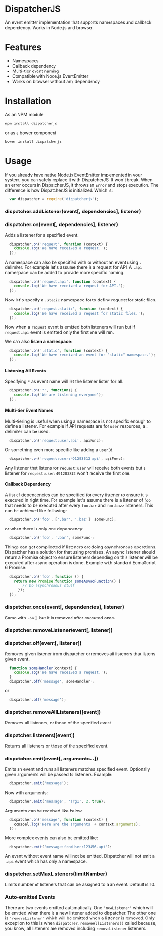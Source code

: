 DispatcherJS
============

An event emitter implementation that supports namespaces and callback dependency. Works in Node.js and browser.

# Features
- Namespaces
- Callback dependency
- Multi-tier event naming
- Compatible with Node.js EventEmitter
- Works on browser without any dependency

# Installation
As an NPM module
```sh
npm install dispatcherjs
```
or as a bower component
```sh
bower install dispatcherjs
```

# Usage
If you already have native Node.js EventEmitter implemented in your system, you can safely replace it with DispatcherJS. It won't break. When an error occurs in DispatcherJS, it throws an ```Error``` and stops execution. The difference is how DispatcherJS is initialized. Which is:

```javascript
  var dispatcher = require('dispatcherjs');
```

### dispatcher.addListener(event[, dependencies], listener)
### dispatcher.on(event[, dependencies], listener)
Adds a listener for a specified event.
```javascript
  dispatcher.on('request', function (context) {
    console.log('We have received a request.');
  });
```
A namespace can also be specified with or without an event using <code>.</code> delimiter. For example let's assume there is a request for API. A ```.api``` namespace can be added to provide more specific naming.

```javascript
  dispatcher.on('request.api', function (context) {
    console.log('We have received a request for API.');
  });
```

Now let's specify a ```.static``` namespace for to define request for static files.
```javascript
  dispatcher.on('request.static', function (context) {
    console.log('We have received a request for static files.');
  });
```

Now when a ```request``` event is emitted both listeners will run but if ```request.api``` event is emitted only the first one will run.

We can also **listen a namespace**:
```javascript
  dispatcher.on('.static', function (context) {
    console.log('We have received an event for "static" namespace.');
  });
```

#### Listening All Events
Specifying <code>*</code> as event name will let the listener listen for all.
```javascript
  dispatcher.on('*', function() {
    console.log('We are listening everyone');
  });
```

#### Multi-tier Event Names
Multi-tiering is useful when using a namespace is not specific enough to define a listener. For example if API requests are for <code>user</code> resources, a <code>:</code> delimiter can be used.

```javascript
  dispatcher.on('request:user.api', apiFunc);
```
Or something even more specific like adding a <code>userId</code>.

```javascript
  dispatcher.on('request:user:491283812.api', apiFunc);
```
Any listener that listens for <code>request:user</code> will receive both events but a listener for <code>request:user:491283812</code> won't receive the first one.

#### Callback Dependency
A list of dependencies can be specified for every listener to ensure it is executed in right time. For example let's assume there is a listener of <code>foo</code> that needs to be executed after every <code>foo.bar</code> and <code>foo.bazz</code> listeners. This can be achieved like following:

```javascript
  dispatcher.on('foo', ['.bar', '.baz'], someFunc);
```
or when there is only one dependency:

```javascript
  dispatcher.on('foo', '.bar', someFunc);
```

Things can get complicated if listeners are doing asynchronous operations. Dispatcher has a solution for that using promises. An async listener should return a Promise object to ensure listeners depending on this listener will be executed after async operation is done. Example with standard EcmaScript 6 Promise:

```javascript
  dispatcher.on('foo', function () {
    return new Promise(function someAsyncFunction() {
        // Do asynchronous stuff
      });
  });
```

### dispatcher.once(event[, dependencies], listener)
Same with <code>.on()</code> but it is removed after executed once.

### dispatcher.removeListener(event[, listener])
### dispatcher.off(event[, listener])
Removes given listener from dispatcher or removes all listeners that listens given event.
```javascript
  function someHandler(context) {
    console.log('We have received a request.');
  }
  dispatcher.off('message', someHandler);
```
or
```javascript
  dispatcher.off('message');
```

### dispatcher.removeAllListeners([event])
Removes all listeners, or those of the specified event.

### dispatcher.listeners([event])
Returns all listeners or those of the specified event.

### dispatcher.emit(event[, arguments...])
Emits an event and runs all listeners matches specified event. Optionally given arguments will be passed to listeners. Example:
```javascript
  dispatcher.emit('message');
```
Now with arguments:
```javascript
  dispatcher.emit('message', 'arg1', 2, true);
```

Arguments can be received like below
```javascript
  dispatcher.on('message', function (context) {
    consoel.log('Here are the arguments' + context.arguments);
  });

```

More complex events can also be emitted like:

```javascript
  dispatcher.emit('message:fromUser:123456.api');
```
An event without event name will not be emitted. Dispatcher will not emit a <code>.api</code> event which has only a namespace.

### dispatcher.setMaxListeners(limitNumber)
Limits number of listeners that can be assigned to a an event. Default is 10.

### Auto-emitted Events
There are two events emitted automatically. One <code>'newListener'</code> which will be emitted when there is a new listener added to dispatcher. The other one is <code>'removeListener'</code> which will be emitted when a listener is removed. Only exception to this is when <code>dispatcher.removeAllListeners()</code> called because, you know, all listeners are removed including <code>removeListener</code> listeners.
